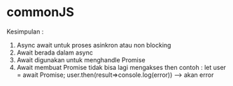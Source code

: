 # commonJS

Kesimpulan :
1. Async await untuk proses asinkron atau non blocking
2. Await berada dalam async
3. Await digunakan untuk menghandle Promise
4. Await membuat Promise tidak bisa lagi mengakses then
   contoh : let user = await Promise;
            user.then(result=>console.log(error)) --> akan error
